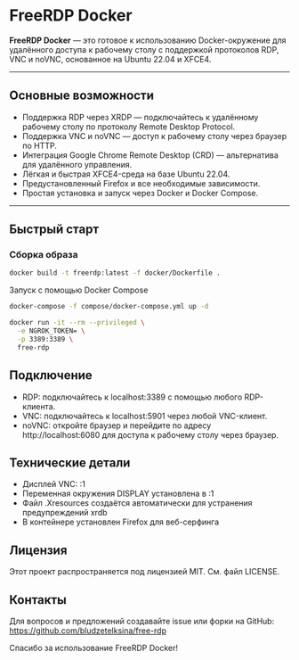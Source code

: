 # FreeRDP Docker

**FreeRDP Docker** — это готовое к использованию Docker-окружение для удалённого доступа к рабочему столу с поддержкой протоколов RDP, VNC и noVNC, основанное на Ubuntu 22.04 и XFCE4.

---

## Основные возможности

- Поддержка RDP через XRDP — подключайтесь к удалённому рабочему столу по протоколу Remote Desktop Protocol.
- Поддержка VNC и noVNC — доступ к рабочему столу через браузер по HTTP.
- Интеграция Google Chrome Remote Desktop (CRD) — альтернатива для удалённого управления.
- Лёгкая и быстрая XFCE4-среда на базе Ubuntu 22.04.
- Предустановленный Firefox и все необходимые зависимости.
- Простая установка и запуск через Docker и Docker Compose.

---


## Быстрый старт

### Сборка образа

```bash
docker build -t freerdp:latest -f docker/Dockerfile .
```

Запуск с помощью Docker Compose
```bash
docker-compose -f compose/docker-compose.yml up -d

docker run -it --rm --privileged \
  -e NGROK_TOKEN= \
  -p 3389:3389 \
  free-rdp

```

## Подключение

- RDP: подключайтесь к localhost:3389 с помощью любого RDP-клиента.
- VNC: подключайтесь к localhost:5901 через любой VNC-клиент.
- noVNC: откройте браузер и перейдите по адресу http://localhost:6080 для доступа к рабочему столу через браузер.

## Технические детали

- Дисплей VNC: :1
- Переменная окружения DISPLAY установлена в :1
- Файл .Xresources создаётся автоматически для устранения предупреждений xrdb
- В контейнере установлен Firefox для веб-серфинга

## Лицензия

Этот проект распространяется под лицензией MIT. См. файл LICENSE.

## Контакты

Для вопросов и предложений создавайте issue или форки на GitHub:
https://github.com/bludzetelksina/free-rdp

Спасибо за использование FreeRDP Docker!
